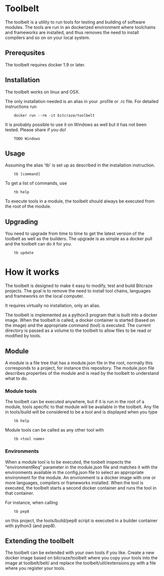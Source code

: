 # Toolbelt

The toolbelt is a utility to run tools for testing and building of software modules.
The tools are run in an dockerized environment where toolchains and frameworks 
are installed, and thus removes the need to install  compilers and so on on your
local system.

## Prerequsites

The toolbelt requires docker 1.9 or later. 

## Installation

The toolbelt works on linux and OSX.

The only installation needed is an alias in your .profile or .rc file. For 
detailed instructions run 

        docker run --rm -it bitcraze/toolbelt        
        
It is probably possible to use it on Windows as well but it has not been tested. Please share if you do!

        TODO Windows

## Usage

Assuming the alias 'tb' is set up as described in the installation instruction.

        tb [command]

To get a list of commands, use

        tb help
        
To execute tools in a module, the toolbelt should always be executed from the
root of the module.

## Upgrading

You need to upgrade from time to time to get the latest version of the toolbelt
as well as the builders. The upgrade is as simple as a docker pull and the 
toolbelt can do it for you.

        tb update

# How it works

The toolbelt is designed to make it easy to modify, test and build Bitcraze projects.
The goal is to remove the need to install tool chains, languages and 
frameworks on the local computer. 

It requires virtually no installation, only an alias.

The toolbelt is implemented as a python3 program that is built into a docker 
image. When the toolbelt is called, a docker container is started (based
on the image) and the appropriate command (tool) is executed. The current 
directory is passed as a volume to the toolbelt to allow files to be read or 
modified by tools.
 
## Module
 
A module is a file tree that has a module.json file in the root, normally this 
corresponds to a project, for instance this repository. The module.json file
describes properties of the module and is read by the toolbelt to understand 
what to do.

### Module tools

The toolbelt can be executed anywhere, but if it is run in the root of a module,
tools specific to that module will be available in the toolbelt. Any file in 
tools/build will be considered to be a tool and is displayed when you type

        tb help
        
Module tools can be called as any other tool with

        tb <tool name>
        
### Environments

When a module tool is to be executed, the toobelt inspects the "environmentReq" parameter 
in the module.json file and matches it with the environments available in the 
config.json file to select an appropriate environment for the module. An environment
is a docker image with one or more languages, compilers or frameworks installed.
When the tool is executed, the toolbelt starts a second docker container and runs
the tool in that container.

For instance, when calling 

        tb pep8 
        
on this project, the tools/build/pep8 script is executed in a builder container 
with python3 (and pep8). 

## Extending the toolbelt

The toolbelt can be extended with your own tools if you like. Create a new 
docker image based on bitcraze/toolbelt where you copy your tools into the image at 
toolbelt/belt/ and replace the toolbelt/util/extensions.py with a file where
you register your tools.

